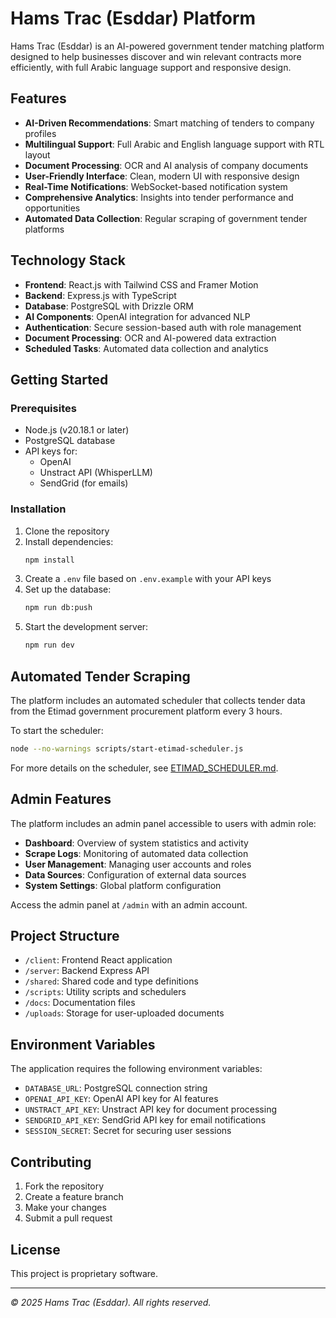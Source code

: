 # Hams Trac (Esddar) Platform

Hams Trac (Esddar) is an AI-powered government tender matching platform designed to help businesses discover and win relevant contracts more efficiently, with full Arabic language support and responsive design.

## Features

- **AI-Driven Recommendations**: Smart matching of tenders to company profiles
- **Multilingual Support**: Full Arabic and English language support with RTL layout
- **Document Processing**: OCR and AI analysis of company documents
- **User-Friendly Interface**: Clean, modern UI with responsive design
- **Real-Time Notifications**: WebSocket-based notification system
- **Comprehensive Analytics**: Insights into tender performance and opportunities
- **Automated Data Collection**: Regular scraping of government tender platforms

## Technology Stack

- **Frontend**: React.js with Tailwind CSS and Framer Motion
- **Backend**: Express.js with TypeScript
- **Database**: PostgreSQL with Drizzle ORM
- **AI Components**: OpenAI integration for advanced NLP
- **Authentication**: Secure session-based auth with role management
- **Document Processing**: OCR and AI-powered data extraction
- **Scheduled Tasks**: Automated data collection and analytics

## Getting Started

### Prerequisites

- Node.js (v20.18.1 or later)
- PostgreSQL database
- API keys for:
  - OpenAI
  - Unstract API (WhisperLLM)
  - SendGrid (for emails)

### Installation

1. Clone the repository
2. Install dependencies:
   ```bash
   npm install
   ```
3. Create a `.env` file based on `.env.example` with your API keys
4. Set up the database:
   ```bash
   npm run db:push
   ```
5. Start the development server:
   ```bash
   npm run dev
   ```
   
## Automated Tender Scraping

The platform includes an automated scheduler that collects tender data from the Etimad government procurement platform every 3 hours. 

To start the scheduler:

```bash
node --no-warnings scripts/start-etimad-scheduler.js
```

For more details on the scheduler, see [ETIMAD_SCHEDULER.md](ETIMAD_SCHEDULER.md).

## Admin Features

The platform includes an admin panel accessible to users with admin role:

- **Dashboard**: Overview of system statistics and activity
- **Scrape Logs**: Monitoring of automated data collection
- **User Management**: Managing user accounts and roles
- **Data Sources**: Configuration of external data sources
- **System Settings**: Global platform configuration

Access the admin panel at `/admin` with an admin account.

## Project Structure

- `/client`: Frontend React application
- `/server`: Backend Express API
- `/shared`: Shared code and type definitions
- `/scripts`: Utility scripts and schedulers
- `/docs`: Documentation files
- `/uploads`: Storage for user-uploaded documents

## Environment Variables

The application requires the following environment variables:

- `DATABASE_URL`: PostgreSQL connection string
- `OPENAI_API_KEY`: OpenAI API key for AI features
- `UNSTRACT_API_KEY`: Unstract API key for document processing
- `SENDGRID_API_KEY`: SendGrid API key for email notifications
- `SESSION_SECRET`: Secret for securing user sessions

## Contributing

1. Fork the repository
2. Create a feature branch
3. Make your changes
4. Submit a pull request

## License

This project is proprietary software.

---

*© 2025 Hams Trac (Esddar). All rights reserved.*